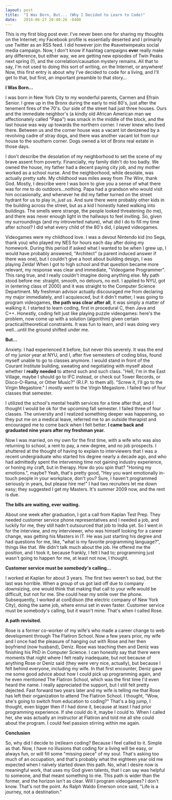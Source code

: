 ```yaml
---
layout: post
title:  "I Was Born, But... (Why I Decided to Learn to Code)"
date:   2016-06-27 20:40:26 -0400
---
```



This is my first blog post ever.  I've never been one for sharing my thoughts on the Internet; my Facebook profile is essentially deserted and I primarily use Twitter as an RSS feed.  I did however join the #savetwinpeaks social media campaign.  Now, I don't know if hashtag campaigns **ever** really make any difference, but either way, we are getting new episodes of Twin Peaks next spring (!), and the correlation/causation mystery remains.  All that to say, I'm not used to doing this sort of writing, on the Internet, or anywhere!  Now, this first entry is about why I've decided to code for a living, and I'll get to that, but first, an important preamble to that story...

**I Was Born...**

I was born in New York City to my wonderful parents, Carmen and Efrain Senior.  I grew up in the Bronx during the early to mid 80's, just after the tenement fires of the 70's.  Our side of the street had just three houses.  Ours and the immediate neighbor's (a kindly old African American man we affectionately called "Papa") was smack in the middle of the block, and the last house was way up towards the northern corner.  I never knew who lived there.  Between us and the corner house was a vacant lot denizened by a revolving cadre of stray dogs, and there was another vacant lot from our house to the southern corner.  Dogs owned a lot of Bronx real estate in those days.

I don't describe the desolation of my neighborhood to set the scene of my brave assent from poverty.  Financially, my family didn't do too badly.  We owned the house, my father had a decent paying city job, and my mother worked as a school nurse.  And the neighborhood, while desolate, was actually pretty safe.  My childhood was miles away from *The Wire*, thank God.  Mostly, I describe were I was born to give you a sense of what there was for me to do outdoors...nothing.  Papa had a grandson who would visit him occasionally, and whenever he did my father turned on the street hydrant for us to play in, *just us*.  And sure there were probably other kids in the building across the street, but as a kid I honestly hated walking into buildings.  The smells were strange, the people looked threatening (to me), and there was never enough light in the hallways to feel inviting.  So, given my surroundings (and my introverted nature), what did I do to fill my time after school?  I did what every child of the 80's did, I played videogames.

Videogames were my childhood love.  I was a devout Nintendo kid (no Sega, thank you) who played my NES for hours each day after doing my homework.  During this period if asked what I wanted to be when I grew up, I would have probably answered, "Architect" (a parent induced answer if there was one), but I couldn't give a hoot about building design, I was playing Zelda!  When I got to high school and that question became more relevant, my response was clear and immediate, "Videogame Programmer".  This rang true, and I really couldn't imagine doing anything else.  My path stood before me: straight, smooth, no detours, no exit.  I applied to NYU, got in (entering class of 2000) and it was straight to the Computer Science Department.  My freshman advisor actually discouraged me from declaring my major immediately, and I acquiesced, but it didn't matter, I was going to program videogames, **the path was clear after all**, it was simply a matter of walking it.  I started to learn coding, first in procedural C, then Java and C++.  Honestly, coding felt just like playing puzzle videogames: here's the problem, now come up with a solution (algorithm) given certain practical/theoretical constraints.  It was fun to learn, and I was doing very well...until the ground shifted under me.

**But...**

Anxiety.  I had experienced it before, but never this severely.  It was the end of my junior year at NYU, and I, after five semesters of coding bliss, found myself unable to go to classes anymore.  I would stand in front of the Courant Institute building, sweating and negotiating with myself about whether I **really needed** to attend such and such class.  "Hell, I'm in the East Village, maybe I should go to IFC instead, or check out Tower Records, or Disco-O-Rama, or Other Music?" (R.I.P. to them all).  "Screw it, I'll go to the Virgin Megastore."  I mostly went to the Virgin Megastore.  I failed two of four classes that semester.

I utilized the school's mental health services for a time after that, and I thought I would be ok for the upcoming fall semester.  I failed three of four classes.  The university and I realized something deeper was happening, so they put me on a medical leave, referred me to an outside therapist and encouraged me to come back when I felt better.  **I came back and graduated nine years after my freshman year.**

Now I was married, on my own for the first time, with a wife who was also returning to school, a rent to pay, a new degree, and no job prospects.  I shuttered at the thought of having to explain to interviewers that I was a recent undergraduate who started his degree nearly a decade ago, and who had admittedly spent the intervening time not gaining industry experience, or honing my craft, but in therapy.  How do you spin that?  "Honing my emotions.", maybe?  Yeah, that's pretty good, "Hey you want emotionally in-touch people in your workplace, don't you?  Sure, I haven't programmed seriously in years, but please hire me!"  I had two recruiters let me down easy; they suggested I get my Masters.  It's summer 2009 now, and the rent is due. 

**The bills are waiting, ever waiting.**

About one week after graduation, I got a call from Kaplan Test Prep.  They needed customer service phone representatives and I needed a job, and luckily for me, they still hadn't outsourced that job to India yet.  So I went in for the interview, and my interviewer, who was himself looking for a career change, was getting his Masters in IT.  He was just starting his degree and had questions for me, like, "what is my favorite programming language?", things like that. We didn't talk much about the job.  He offered me the position, and I took it, because frankly, I felt I had to; programming just wasn't going to happen for me, at least not now, I thought.

**Customer service must be *somebody's* calling...**

I worked at Kaplan for about 3 years.  The first two weren't so bad, but the last was horrible.  When a group of us got laid off due to company downsizing, one would think that making that call to your wife would be difficult, but not for me. She could hear my smile over the phone.  Subsequently, I worked at conEdison (the electric company of New York City), doing the same job, where ennui set in even faster.  Customer service must be somebody's calling, but it wasn't mine.  That's when I called Rose.

**A path revisited.**

Rose is a former co-worker of my wife's who made a career change to web development through The Flatiron School.  Now a few years prior, my wife and I once had the pleasure of hanging out with Rose and her then boyfriend (now husband), Deniz.  Rose was teaching then and Deniz was finishing his PhD in Computer Science.  I can honestly say that there were moments that night where I felt really inadequate, but not because of anything Rose or Deniz said (they were very nice, actually), but because I felt behind everyone, including my wife.  In that first encounter, Deniz gave me some good advice about how I could pick up programming again, and he even mentioned The Flatiron School, which was the first time I'd even heard the name.  I really appreciated the support, but I still felt pretty dejected.  Fast forward two years later and my wife is telling me that Rose has left their organization to attend The Flatiron School.  I thought, "Wow, she's going to switch from education to coding?"  That's a big jump, I thought, even bigger then if I had done it, because at least I had prior programming experience.  If she could do it, maybe I could to.  When I called her, she was actually an instructor at Flatiron and told me all she could about the program.  I could feel passion stirring within me again.

**Conclusion**

So, why did I decide to (re)learn coding?  Because I feel called to it.  Simple as that.  Now, I have no illusions that coding for a living will be easy, or always fun, or will fill some "missing piece" of my soul.  That's asking too much of an occupation, and that's probably what the eighteen year old me expected when I naïvely started down this path.  No, what I desire now is meaningful work, that uses my God given talents, that I can say was helpful to someone, and that meant something to me.  This path is wider than the former, and the horizon isn't as clear.  Will I program videogames?  I don't know.  That's not the point.  As Ralph Waldo Emerson once said, "Life is a journey, not a destination."

